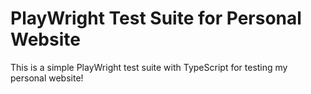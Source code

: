 # PlayWright Test Suite for Personal Website 
This is a simple PlayWright test suite with TypeScript for testing my personal website!
